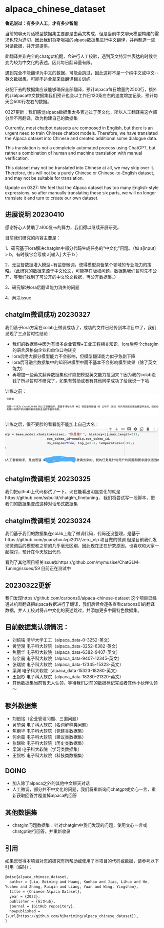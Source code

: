 <!--
 * @Author: liubeiming
 * @Date: 2023-03-21 10:12:22
-->
# alpaca_chinese_dataset

**鲁迅说过：有多少人工，才有多少智能**

当前的聊天对话模型数据集主要都是由英文构成，但是当前中文聊天模型构建的需求也较为迫切，因此我们将斯坦福的alpaca数据集进行中文翻译，并再制造一些对话数据，并开源提供。

此翻译并非完全的chatgpt机翻，会进行人工校验，遇到英文特异性表达的时候会变为较为中文化的表述，因此每日翻译量有限。

遇到完全不能翻译为中文的数据，可能会跳过，因此这将不是一个纯中文或中文--英文数据集。可能不适合拿来做翻译相关训练

分配下去的数据集应该能够确保全部翻译，预计alpaca每日增量约2500行，额外的非alpaca中文数据集我们预计也会以工作日120条左右的速度增加记录，预计每天会500行左右的数据。

0327更新：我们感觉alpaca数据集太多表述过于英文化，所以人工翻译完这六部分后不再翻译，改为构建自己的数据集


Currently, most chatbot datasets are composed in English, but there is an urgent need to train Chinese chatbot models. Therefore, we have translated the Alpaca dataset into Chinese and created additional some dialogue data.

This translation is not a completely automated process using ChatGPT, but rather a combination of human and machine translation with manual verification. 

This dataset may not be translated into Chinese at all, we may skip over it. Therefore, this will not be a purely Chinese or Chinese-to-English dataset, and may not be suitable for translation.

Update on 0327: We feel that the Alpaca dataset has too many English-style expressions, so after manually translating these six parts, we will no longer translate it and turn to create our own dataset.

## 进展说明 20230410

感谢好心人赞助了a100显卡的算力，我们得以继续开展研究。

目前我们研究的内容主要是：

1、研究基于lora解决chatglm中部分代码生成任务的“中文化”问题。（如 a[input] > b，有时候它会写成 a[输入] 大于 b ）

2、无监督数据灌入模型+有监督微调，使得模型具备某个领域的专业能力的策略。（此研究的数据来源于中文论文，可能存在版权问题，数据集我们暂时先不公开，等我们找到了可公开的中文论文数据，再公开数据集。）

3、研究解决lora后翻译能力消失的问题

4、解决issue

## chatglm微调成功 20230327

我们基于lora方案在colab上微调成功了，成功的文件已经传到本项目中了，我们发现了三点暂时性结论：
- 我们的数据集中因为有很多企业管理+工业工程相关知识，lora后整个chatglm的语言风格向企业和单位口吻转变
- lora后绝大部分模型能力不会影响，但模型翻译能力似乎急剧下降
- lora后可融合数据集中的知识进模型中而不基本不会影响模型效果（除了英文能力）
- 再增加一些英文翻译数据集也许能把模型英文能力拉回来？因为我的colab没钱了所以暂时不研究了，如果有赞助或者有其他同学成功了给我说一下哈

训练之前：
![训练之前](./before.png)

训练之后，很不要脸的看看能不能加上自己大名：
![训练之前](./after.jpg)

## chatglm微调相关 20230325

我们把github上代码都试了一下，现在能看出明显变化的就是https://github.com/ssbuild/chatglm_finetuning，
我们将尝试写一段脚本，把我们的数据集变成这种对话形式数据集


## chatglm微调相关 20230324
我们基于我们的数据集在colab上跑了微调代码，代码还没整理，是基于https://github.com/yuanzhoulvpi2017/zero_nlp 项目做的微调
但是目前我们发现微调后的模型和之前的几乎毫无区别，因此现在正在研究原因，也喜欢和大家一起探讨，预计在今天放出代码

看到了其他项目相关issue如https://github.com/mymusise/ChatGLM-Tuning/issues/59
目前正在测试中

## 20230322更新

我们发现https://github.com/carbonz0/alpaca-chinese-dataset 这个项目已经通过机器翻译把alpaca数据进行了翻译，我们后续会逐条查看carbonz01的翻译数据，并人工校对将非中文化的表述跳过，并添加更多中国特色数据集。

## 目前数据集认领情况：

- 刘倍铭 清华大学工工（alpaca_data-0-3252-英文）
- 黄堃淏 电子科大软院（alpaca_data-3252-6382-英文）
- 焦丽华 电子科大软院（alpaca_data-6382-9407-英文）
- 何余晨 电子科大软院（alpaca_data-9407-12345-英文）
- 张瑞钦 电子科大软院（alpaca_data-12345-15323-英文）
- 梁渊 电子科大软院（alpaca_data-15323-18280-英文）
- 王银杉 电子科大软院（alpaca_data-18280-21320-英文）
- 其他数据集当前暂无人认领，等待我们之前的数据标记完或者其他小伙伴认领～

## 额外数据集

- 刘倍铭（企业管理问题、三国问题）
- 黄堃淏 电子科大软院（名词解释类问题）
- 焦丽华 电子科大软院（党建类数据集）
- 何余晨 电子科大软院（建议类数据集）
- 张瑞钦 电子科大软院（历史类数据集）
- 梁渊 电子科大软院（学习类数据集）
- 王银杉 电子科大软院（科技类数据集）


## DOING

- 加入除了alpaca之外的其他中文聊天对话
- 人工微调，部分并不中文化的问题，我们将重新询问chatgpt或文心一言，重新获取回答并覆盖掉alpaca的回答

## 其他数据集
- chatglm问题数据集：针对chatglm中我们发现的问题，使用文心一言或chatgpt进行回答，并重新收录

## 引用

如果您觉得本项目对您的研究有所帮助或使用了本项目的代码或数据，请参考以下引用（临时）：
```
@misc{alpaca_chinese_dataset,
  author = {Liu, Beiming and Huang, Kunhao and Jiao, Lihua and He, Yuchen and Zhang, Ruiqin and Liang, Yuan and Wang, Yingshan},
  title = {Chinese Alpaca Dataset},
  year = {2023},
  publisher = {GitHub},
  journal = {GitHub repository},
  howpublished = {\url{https://github.com/hikariming/alpaca_chinese_dataset}},
}
```
